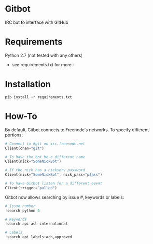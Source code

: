 Gitbot
======

IRC bot to interface with GitHub

Requirements
======
Python 2.7 (not tested with any others)
- see requirements.txt for more -

Installation
============

    pip install -r requirements.txt

How-To
======
By default, Gitbot connects to Freenode's networks.  To specify different portions:

```python
# Connect to #git on irc.freenode.net
Client(chan="git")

# To have the bot be a different name
Client(nick="SomeNickBot")

# If the nick has a nickserv password
Client(nick="SomeNickBot", nick_pass="p$ass")

# To have Gitbot listen for a different event
Client(trigger="pulled")
```

Gitbot now allows searching by issue #, keywords or labels:
```python
# Issue number
!search python 6

# Keywords
!search api ach international

# Labels
!search api labels:ach,approved
```
